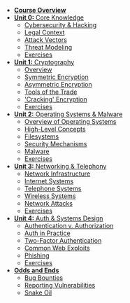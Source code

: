 - [**Course Overview**](/)
- [**Unit 0:** Core Knowledge](/core/)
    - [Cybersecurity & Hacking](/core/cybersecurity)
    - [Legal Context]()
    - [Attack Vectors]()
    - [Threat Modeling]()
    - [Exercises]()
- [**Unit 1:** Cryptography]()
    - [Overview]()
    - [Symmetric Encryption]()
    - [Asymmetric Encryption ]()
    - [Tools of the Trade]()
    - ['Cracking' Encryption]()
    - [Exercises]()
- [**Unit 2:** Operating Systems & Malware]()
    - [Overview of Operating Systems]()
    - [High-Level Concepts]()
    - [Filesystems]()
    - [Security Mechanisms]()
    - [Malware]()
    - [Exercises]()
- [**Unit 3:** Networking & Telephony]()
    - [Network Infrastructure]()
    - [Internet Systems]()
    - [Telephone Systems]()
    - [Wireless Systems]()
    - [Network Attacks]()
    - [Exercises]()
- [**Unit 4:** Auth & Systems Design]()
    - [Authentication v. Authorization]()
    - [Auth in Practice]()
    - [Two-Factor Authentication]()
    - [Common Web Exploits]()
    - [Phishing]()
    - [Exercises]()
- [**Odds and Ends**]()
    - [Bug Bounties]()
    - [Reporting Vulnerabilities]()
    - [Snake Oil]()